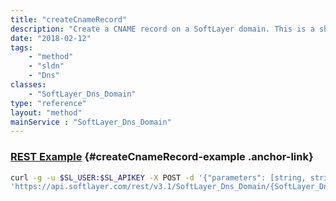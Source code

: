 ```yaml
---
title: "createCnameRecord"
description: "Create a CNAME record on a SoftLayer domain. This is a shortcut method, meant to take the work out of creating a SoftLayer_Dns_Domain_ResourceRecord if you already have a domain record available. createCnameRecord returns the newly created SoftLayer_Dns_Domain_ResourceRecord_CnameType. "
date: "2018-02-12"
tags:
    - "method"
    - "sldn"
    - "Dns"
classes:
    - "SoftLayer_Dns_Domain"
type: "reference"
layout: "method"
mainService : "SoftLayer_Dns_Domain"
---
```


### [REST Example](#createCnameRecord-example) <a href="/article/rest/"><i class="fas fa-question"></i></a> {#createCnameRecord-example .anchor-link} 
```bash
curl -g -u $SL_USER:$SL_APIKEY -X POST -d '{"parameters": [string, string, int]}' \
'https://api.softlayer.com/rest/v3.1/SoftLayer_Dns_Domain/{SoftLayer_Dns_DomainID}/createCnameRecord'
```
